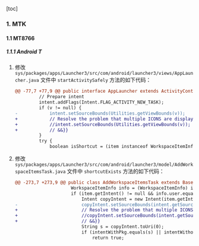 [toc]

### 1. MTK

#### 1.1 MT8766

##### 1.1.1 Android T

1. 修改 `sys/packages/apps/Launcher3/src/com/android/launcher3/views/AppLauncher.java` 文件中 `startActivitySafely` 方法的如下代码：

   ```diff
   @@ -77,7 +77,9 @@ public interface AppLauncher extends ActivityContext {
            // Prepare intent
            intent.addFlags(Intent.FLAG_ACTIVITY_NEW_TASK);
            if (v != null) {
   -            intent.setSourceBounds(Utilities.getViewBounds(v));
   +            // Resolve the problem that multiple ICONS are displayed when the desktop layout is changed by qty {{&&
   +            //intent.setSourceBounds(Utilities.getViewBounds(v));
   +            // &&}}
            }
            try {
                boolean isShortcut = (item instanceof WorkspaceItemInfo)
   ```

2. 修改 `sys/packages/apps/Launcher3/src/com/android/launcher3/model/AddWorkspaceItemsTask.java` 文件中 `shortcutExists` 方法的如下代码：

   ```diff
   @@ -273,7 +273,9 @@ public class AddWorkspaceItemsTask extends BaseModelUpdateTask {
                        WorkspaceItemInfo info = (WorkspaceItemInfo) item;
                        if (item.getIntent() != null && info.user.equals(user)) {
                            Intent copyIntent = new Intent(item.getIntent());
   -                        copyIntent.setSourceBounds(intent.getSourceBounds());
   +                        // Resolve the problem that multiple ICONS are displayed when the desktop layout is changed by qty {{&&
   +                        //copyIntent.setSourceBounds(intent.getSourceBounds());
   +                        // &&}}
                            String s = copyIntent.toUri(0);
                            if (intentWithPkg.equals(s) || intentWithoutPkg.equals(s)) {
                                return true;
   ```

   

   